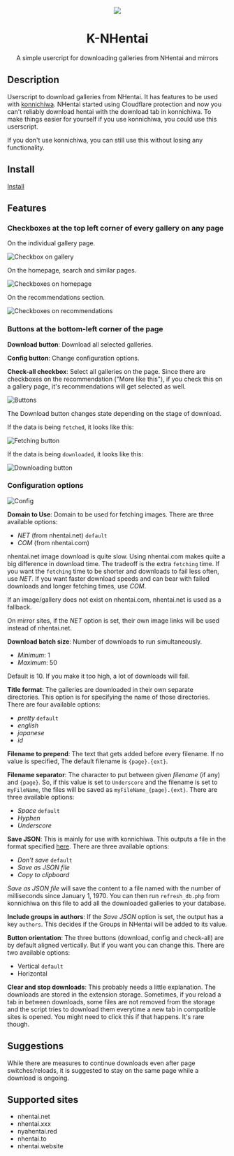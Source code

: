 <p align="center">
  <img src="assets/logo.png">
</p>
<h1 align="center">K-NHentai</h1>
<p align="center">
  A simple usercript for downloading galleries from NHentai and mirrors
</p>

## Description
Userscript to download galleries from NHentai. It has features to be used with
[konnichiwa](https://github.com/naiymu/konnichiwa). NHentai started using
Cloudflare protection and now you can't reliably download hentai with the
download tab in konnichiwa. To make things easier for yourself if you use
konnichiwa, you could use this userscript.

If you don't use konnichiwa, you can still use this without losing any
functionality.

## Install
[Install](https://raw.githubusercontent.com/naiymu/k-nhentai/master/k-nhentai.user.js)

## Features
### Checkboxes at the top left corner of every gallery on any page

On the individual gallery page.

![Checkbox on gallery](assets/gallery.png)

On the homepage, search and similar pages.

![Checkboxes on homepage](assets/home.png)

On the recommendations section.

![Checkboxes on recommendations](assets/recommendations.png)

### Buttons at the bottom-left corner of the page

**Download button**: Download all selected galleries.

**Config button**: Change configuration options.

**Check-all checkbox**: Select all galleries on the page. Since there are
checkboxes on the recommendation ("More like this"), if you check this on a
gallery page, it's recommendations will get selected as well.

![Buttons](assets/buttons.png)

The Download button changes state depending on the stage of download.

If the data is being `fetched`, it looks like this:

![Fetching button](assets/fetching.png)

If the data is being `downloaded`, it looks like this:

![Downloading button](assets/downloading.png)

### Configuration options

![Config](assets/config.png)

**Domain to Use**: Domain to be used for fetching images. There are three
available options:

- *NET* (from nhentai.net) `default`
- *COM* (from nhentai.com)

nhentai.net image download is quite slow. Using nhentai.com makes quite a big
difference in download time. The tradeoff is the extra `fetching` time. If
you want the `fetching` time to be shorter and downloads to fail less
often, use *NET*. If you want faster download speeds and can bear with failed
downloads and longer fetching times, use *COM*.

If an image/gallery does not exist on nhentai.com, nhentai.net is used as a
fallback.

On mirror sites, if the *NET* option is set, their own image links will be used
instead of nhentai.net.

**Download batch size**: Number of downloads to run simultaneously.

- *Minimum*: 1
- *Maximum*: 50

Default is 10. If you make it too high, a lot of downloads will fail.

**Title format**: The galleries are downloaded in their own separate
directories. This option is for specifying the name of those directories.
There are four available options:

- *pretty* `default`
- *english*
- *japanese*
- *id*

**Filename to prepend**: The text that gets added before every filename. If no
value is specified, The default filename is `{page}.{ext}`.

**Filename separator**: The character to put between given *filename* (if any)
and `{page}`. So, if this value is set to `Underscore` and the filename is
set to `myFileName`, the files will be saved as `myFileName_{page}.{ext}`.
There are three available options:

- *Space* `default`
- *Hyphen*
- *Underscore*

**Save JSON**: This is mainly for use with konnichiwa. This outputs a file in
the format specified
[here](https://github.com/naiymu/konnichiwa#with-the-refresh_db-script). There
are three available options:

- *Don't save* `default`
- *Save as JSON file*
- *Copy to clipboard*

*Save as JSON file* will save the content to a file named with the number of
milliseconds since January 1, 1970. You can then run `refresh_db.php` from
konnichiwa on this file to add all the downloaded galleries to your database.

**Include groups in authors**: If the *Save JSON* option is set, the output
has a key `authors`. This decides if the Groups in NHentai will be added to
its value.

**Button orientation**: The three buttons (download, config and check-all) are
by default aligned vertically. But if you want you can change this. There are
two available options:

- Vertical `default`
- Horizontal

**Clear and stop downloads**: This probably needs a little explanation. The
downloads are stored in the extension storage. Sometimes, if you reload a tab
in between downloads, some files are not removed from the storage and the
script tries to download them everytime a new tab in compatible sites is
opened. You might need to click this if that happens. It's rare though.

## Suggestions
While there are measures to continue downloads even after page
switches/reloads, it is suggested to stay on the same page while a download
is ongoing.

## Supported sites
- nhentai.net
- nhentai.xxx
- nyahentai.red
- nhentai.to
- nhentai.website
